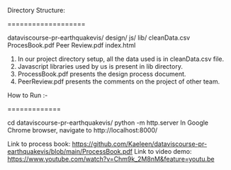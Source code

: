 Directory Structure:

===================

dataviscourse-pr-earthquakevis/
	design/
	js/
	lib/
	cleanData.csv
	ProcesBook.pdf
	Peer Review.pdf
	index.html

1. In our project directory setup, all the data used is in cleanData.csv file.
2. Javascript libraries used by us is present in lib directory.
3. ProcessBook.pdf presents the design process document.
4. PeerReview.pdf presents the comments on the project of other team.

How to Run :-

=============

cd dataviscourse-pr-earthquakevis/ 
python -m http.server
In Google Chrome browser, navigate to http://localhost:8000/

Link to process book: https://github.com/Kaeleen/dataviscourse-pr-earthquakevis/blob/main/ProcessBook.pdf
Link to video demo: https://www.youtube.com/watch?v=Chm9k_2M8nM&feature=youtu.be
